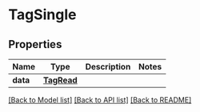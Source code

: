 # TagSingle

## Properties
Name | Type | Description | Notes
------------ | ------------- | ------------- | -------------
**data** | [**TagRead**](TagRead.md) |  | 

[[Back to Model list]](../README.md#documentation-for-models) [[Back to API list]](../README.md#documentation-for-api-endpoints) [[Back to README]](../README.md)


